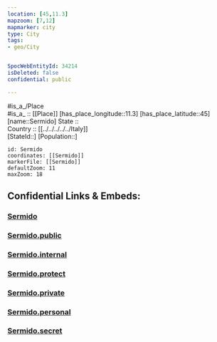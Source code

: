 ```yaml
---
location: [45,11.3] 
mapzoom: [7,12] 
mapmarker: city 
type: City
tags:
- geo/City


SpocWebEntityId: 34214
isDeleted: false
confidential: public

---
```

#is_a_/Place  
#is_a_ :: [[Place]] 
[has_place_longitude::11.3] 
[has_place_latitude::45] 
[name::Sermido] 
State ::  
Country :: [[../../../../../Italy]]  
[StateId::] 
[Population::] 



```leaflet
id: Sermido
coordinates: [[Sermido]] 
markerFile: [[Sermido]] 
defaultZoom: 11 
maxZoom: 18
```


## Confidential Links & Embeds: 

### [Sermido](/_Standards/Earth/Continent/Europe/Europe~South/Italy/regions~Italy/Lombardy/Mantova.Province/City/Sermido.md) 

### [Sermido.public](/_public/Earth/Continent/Europe/Europe~South/Italy/regions~Italy/Lombardy/Mantova.Province/City/Sermido.public.md) 

### [Sermido.internal](/_internal/Earth/Continent/Europe/Europe~South/Italy/regions~Italy/Lombardy/Mantova.Province/City/Sermido.internal.md) 

### [Sermido.protect](/_protect/Earth/Continent/Europe/Europe~South/Italy/regions~Italy/Lombardy/Mantova.Province/City/Sermido.protect.md) 

### [Sermido.private](/_private/Earth/Continent/Europe/Europe~South/Italy/regions~Italy/Lombardy/Mantova.Province/City/Sermido.private.md) 

### [Sermido.personal](/_personal/Earth/Continent/Europe/Europe~South/Italy/regions~Italy/Lombardy/Mantova.Province/City/Sermido.personal.md) 

### [Sermido.secret](/_secret/Earth/Continent/Europe/Europe~South/Italy/regions~Italy/Lombardy/Mantova.Province/City/Sermido.secret.md)

